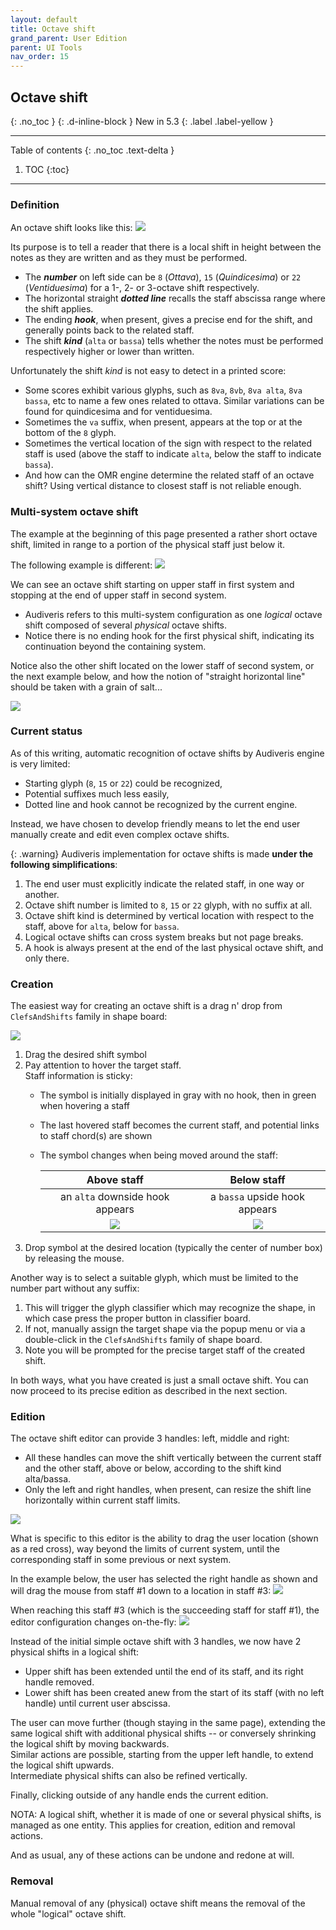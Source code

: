 ```yaml
---
layout: default
title: Octave shift
grand_parent: User Edition
parent: UI Tools
nav_order: 15
---
```

## Octave shift
{: .no_toc }
{: .d-inline-block }
New in 5.3
{: .label .label-yellow }

---
Table of contents
{: .no_toc .text-delta }

1. TOC
{:toc}
---

### Definition

An octave shift looks like this:
![](../assets/images/octave_shift.png)

Its purpose is to tell a reader that there is a local shift in height between the notes
as they are written and as they must be performed.
- The _**number**_ on left side can be `8` (_Ottava_), `15` (_Quindicesima_) or
`22` (_Ventiduesima_) for a 1-, 2- or 3-octave shift respectively.
- The horizontal straight _**dotted line**_ recalls the staff abscissa range where the shift applies.
- The ending _**hook**_, when present, gives a precise end for the shift,
and generally points back to the related staff.
- The shift _**kind**_ (`alta` or `bassa`) tells whether the notes must be performed  respectively
higher or lower than written.

Unfortunately the shift *kind* is not easy to detect in a printed score:
- Some scores exhibit various glyphs, such as `8va`, `8vb`, `8va alta`, `8va bassa`, etc
to name a few ones related to ottava.
  Similar variations can be found for quindicesima and for ventiduesima.
- Sometimes the `va` suffix, when present, appears at the top or at the bottom of the `8` glyph.
- Sometimes the vertical location of the sign with respect to the related staff is used
  (above the staff to indicate `alta`, below the staff to indicate `bassa`).
- And how can the OMR engine determine the related staff of an octave shift?
  Using vertical distance to closest staff is not reliable enough.

### Multi-system octave shift

The example at the beginning of this page presented a rather short octave shift,
limited in range to a portion of the physical staff just below it.

The following example is different:
![](../assets/images/octave_shift_multi.png)

We can see an octave shift starting on upper staff in first system and stopping at the end of upper
staff in second system.
- Audiveris refers to this multi-system configuration as one _logical_ octave shift composed of
several _physical_ octave shifts.
- Notice there is no ending hook for the first physical shift, indicating its continuation
beyond the containing system.

Notice also the other shift located on the lower staff of second system, or the next example below, and how the notion of "straight horizontal line" should be taken with a grain of salt...

![](../assets/images/octave_shift_stairs.png)

### Current status

As of this writing, automatic recognition of octave shifts by Audiveris engine is very limited:
- Starting glyph (`8`, `15` or `22`) could be recognized,
- Potential suffixes much less easily,
- Dotted line and hook cannot be recognized by the current engine.

Instead, we have chosen to develop friendly means to let the end user manually create and edit
even complex octave shifts.

{: .warning}
Audiveris implementation for octave shifts is made **under the following simplifications**:   
1. The end user must explicitly indicate the related staff, in one way or another.   
2. Octave shift number is limited to `8`, `15` or `22` glyph, with no suffix at all.   
3. Octave shift kind is determined by vertical location with respect to the staff,
above for `alta`, below for `bassa`.   
4. Logical octave shifts can cross system breaks but not page breaks.   
5. A hook is always present at the end of the last physical octave shift, and only there.

### Creation

The easiest way for creating an octave shift is a drag n' drop from `ClefsAndShifts`  family in
shape board:

![](../assets/images/clefs_and_shifts.png)

1. Drag the desired shift symbol
2. Pay attention to hover the target staff.    
   Staff information is sticky:
   - The symbol is initially displayed in gray with no hook, then in green when hovering a staff
   - The last hovered staff becomes the current staff, and potential links to staff chord(s)
     are shown
   - The symbol changes when being moved around the staff:   

     | Above staff | Below staff |
     | :---: | :---: |
     | an `alta` downside hook appears | a `bassa` upside hook appears |
     | ![](../assets/images/octave_shift_above.png) | ![](../assets/images/octave_shift_below.png)|
3. Drop symbol at the desired location (typically the center of number box) by releasing the mouse.

Another way is to select a suitable glyph, which must be limited to the number part
without any suffix:   
1. This will trigger the glyph classifier which may recognize the shape, in which case press
the proper button in classifier board.   
2. If not, manually assign the target shape via the popup menu or via a double-click in the
`ClefsAndShifts` family of shape board.   
3. Note you will be prompted for the precise target staff of the created shift.

In both ways, what you have created is just a small octave shift.
You can now proceed to its precise edition as described in the next section.

### Edition

The octave shift editor can provide 3 handles: left, middle and right:   
- All these handles can move the shift vertically between the current staff and the other staff,
  above or below, according to the shift kind alta/bassa.
- Only the left and right handles, when present, can resize the shift line horizontally within
  current staff limits.

![](../assets/images/octave_shift_edited.png)

What is specific to this editor is the ability to drag the user location (shown as a red cross),
way beyond the limits of current system, until the corresponding staff in some previous or next
system.

In the example below, the user has selected the right handle as shown and will drag the mouse from
staff #1 down to a location in staff #3:
![](../assets/images/octave_shift_before_drag.png)

When reaching this staff #3 (which is the succeeding staff for staff #1), the editor configuration
changes on-the-fly:
![](../assets/images/octave_shift_after_drag.png)

Instead of the initial simple octave shift with 3 handles, we now have 2 physical shifts
in a logical shift:
- Upper shift has been extended until the end of its staff, and its right handle removed.
- Lower shift has been created anew from the start of its staff (with no left handle)
  until current user abscissa.

The user can move further (though staying in the same page), extending the same logical shift
with additional physical shifts -- or conversely shrinking the logical shift by moving backwards.   
Similar actions are possible, starting from the upper left handle, to extend the logical shift
upwards.   
Intermediate physical shifts can also be refined vertically.

Finally, clicking outside of any handle ends the current edition.

NOTA: A logical shift, whether it is made of one or several physical shifts, is managed as one
entity. This applies for creation, edition and removal actions.

And as usual, any of these actions can be undone and redone at will.

### Removal

Manual removal of any (physical) octave shift means the removal of the whole "logical" octave shift.
